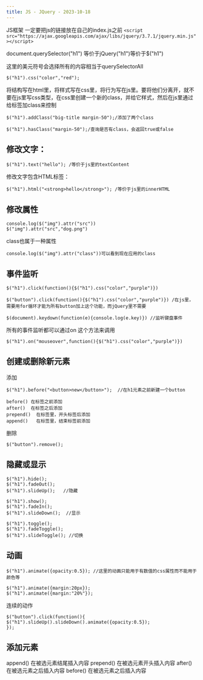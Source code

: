 ```yaml
---
title: JS - JQuery - 2023-10-18
---
```

JS框架
一定要把js的链接放在自己的index.js之前
`<script src="https://ajax.googleapis.com/ajax/libs/jquery/3.7.1/jquery.min.js"></script>`

document.querySelector("h1") 等价于jQuery("h1")等价于$("h1")

这里的美元符号会选择所有的内容相当于querySelectorAll

```
$("h1").css("color","red");
```

将结构写在html里，将样式写在css里，将行为写在js里。要将他们分离开，就不要在js里写css类型，在css里创建一个新的class，并给它样式，然后在js里通过给标签加class来控制

```
$("h1").addClass("big-title margin-50");/添加了两个class
```

```
$("h1").hasClass("margin-50");/查询是否有class，会返回true或false
```

## 修改文字：

```
$("h1").text("hello"); /等价于js里的textContent
```
修改文字包含HTML标签：
```
$("h1").html("<strong>hello</strong>"); /等价于js里的innerHTML
```

## 修改属性

```
console.log($("img").attr("src"))
$("img").attr("src","dog.png")
```

class也属于一种属性
```
console.log($("img").attr("class"))可以看到现在应用的class
```

## 事件监听

```
$("h1").click(function(){$("h1").css("color","purple")})

$("button").click(function(){$("h1").css("color","purple")}) /在js里，需要用for循环才能为所有button加上这个功能，而jQuery里不需要

$(document).keydown(function(e){console.log(e.key)}) //监听键盘事件
```

所有的事件监听都可以通过on 这个方法来调用
```
$("h1").on("mouseover",function(){$("h1").css("color","purple")})
```

## 创建或删除新元素

添加
```
$("h1").before("<button>new</button>");  //在h1元素之前新建一个button

before() 在标签之前添加
after()  在标签之后添加
prepend()  在标签里，开头标签后添加
append()   在标签里，结束标签前添加
```

删除
```
$("button").remove();
```

## 隐藏或显示

```
$("h1").hide();
$("h1").fadeOut();
$("h1").slideUp();   //隐藏

$("h1").show();
$("h1").fadeIn();
$("h1").slideDown();  //显示

$("h1").toggle();
$("h1").fadeToggle();
$("h1").slideToggle(); //切换
```

## 动画

```
$("h1").animate({opacity:0.5}); //这里的动画只能用于有数值的css属性而不能用于颜色等

$("h1").animate({margin:20px});
$("h1").animate({margin:"20%"});
```

连续的动作

```
$("button").click(function(){
$("h1").slideUp().slideDown().animate({opacity:0.5});
});
```

## 添加元素

append() 在被选元素结尾插入内容
prepend() 在被选元素开头插入内容
after() 在被选元素之后插入内容
before() 在被选元素之后插入内容